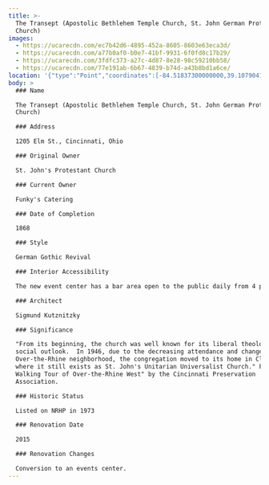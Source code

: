 ```yaml
---
title: >-
  The Transept (Apostolic Bethlehem Temple Church, St. John German Protestant
  Church)
images:
  - https://ucarecdn.com/ec7b42d6-4895-452a-8605-8603e63eca3d/
  - https://ucarecdn.com/a77b0af0-b0e7-41bf-9931-6f0fd8c17b29/
  - https://ucarecdn.com/3fdfc373-a27c-4d87-8e28-98c59210bb58/
  - https://ucarecdn.com/77e191ab-6b67-4839-b74d-a43b8bd1a6ce/
location: '{"type":"Point","coordinates":[-84.51837300000000,39.1079041]}'
body: >
  ### Name

  The Transept (Apostolic Bethlehem Temple Church, St. John German Protestant
  Church)

  ### Address

  1205 Elm St., Cincinnati, Ohio

  ### Original Owner

  St. John's Protestant Church

  ### Current Owner

  Funky's Catering

  ### Date of Completion

  1868

  ### Style

  German Gothic Revival

  ### Interior Accessibility

  The new event center has a bar area open to the public daily from 4 pm.

  ### Architect

  Sigmund Kutznitzky

  ### Significance

  "From its beginning, the church was well known for its liberal theology and
  social outlook.  In 1946, due to the decreasing attendance and changes in the
  Over-the-Rhine neighborhood, the congregation moved to its home in Clifton,
  where it still exists as St. John's Unitarian Universalist Church." From "A
  Walking Tour of Over-the-Rhine West" by the Cincinnati Preservation
  Association.

  ### Historic Status

  Listed on NRHP in 1973

  ### Renovation Date

  2015

  ### Renovation Changes

  Conversion to an events center.
---
```

